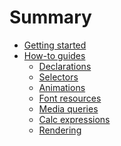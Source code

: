 # Summary

- [Getting started](./README.md)
- [How-to guides]()
  - [Declarations](./how-to/declarations.md)
  - [Selectors](./how-to/selectors.md)
  - [Animations]()
  - [Font resources]()
  - [Media queries]()
  - [Calc expressions]()
  - [Rendering](./how-to/rendering.md)